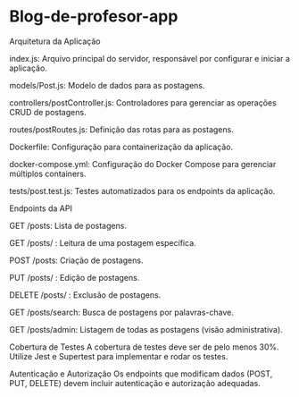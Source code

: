 # Blog-de-profesor-app

Arquitetura da Aplicação

index.js: Arquivo principal do servidor, responsável por configurar e iniciar a aplicação.

models/Post.js: Modelo de dados para as postagens.

controllers/postController.js: Controladores para gerenciar as operações CRUD de postagens.

routes/postRoutes.js: Definição das rotas para as postagens.

Dockerfile: Configuração para containerização da aplicação.

docker-compose.yml: Configuração do Docker Compose para gerenciar múltiplos containers.

tests/post.test.js: Testes automatizados para os endpoints da aplicação.


Endpoints da API

GET /posts: Lista de postagens.

GET /posts/
: Leitura de uma postagem específica.

POST /posts: Criação de postagens.

PUT /posts/
: Edição de postagens.

DELETE /posts/
: Exclusão de postagens.

GET /posts/search: Busca de postagens por palavras-chave.

GET /posts/admin: Listagem de todas as postagens (visão administrativa).

Cobertura de Testes
A cobertura de testes deve ser de pelo menos 30%. Utilize Jest e Supertest para implementar e rodar os testes.

Autenticação e Autorização
Os endpoints que modificam dados (POST, PUT, DELETE) devem incluir autenticação e autorização adequadas.
